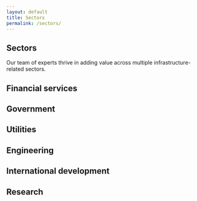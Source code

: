 ```yaml
---
layout: default
title: Sectors
permalink: /sectors/
---
```

## Sectors
Our team of experts thrive in adding value across multiple infrastructure-related sectors.

## Financial services

## Government

## Utilities

## Engineering

## International development

## Research 
